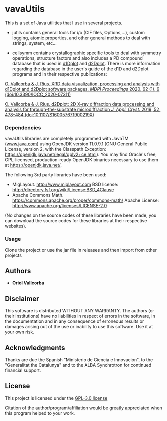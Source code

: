 # vavaUtils

This is a set of Java utilities that I use in several projects.

- jutils contains general tools for i/o (CIF files, Options,...), custom logging, atomic properties, and other general methods to deal with strings, system, etc...

- cellsymm contains crystallographic specific tools to deal with symmetry operations, structure factors and also includes a PD compound database that is used in [d1Dplot](https://github.com/ovallcorba/D1Dplot/) and [d2Dplot](https://github.com/ovallcorba/D2Dplot/). There is more information regarding the database in the user's guide of the d1D and d2Dplot programs and in their respective publications: 

[O. Vallcorba & J. Rius. XRD data visualization, processing and analysis with d1Dplot and d2Dplot software packages. *MDPI Proceedings* 2020, 62 (1), 9 (doi:10.3390/IOCC_2020-07311)](https://www.mdpi.com/2504-3900/62/1/9)

[O. Vallcorba & J. Rius. d2Dplot: 2D X-ray diffraction data processing and analysis for through-the-substrate microdiffraction *J. Appl. Cryst.* 2019, 52, 478–484 (doi:10.1107/S160057671900219X)](https://scripts.iucr.org/cgi-bin/paper?S160057671900219X)


### Dependencies

vavaUtils libraries are completely programmed with JavaTM (www.java.com) using OpenJDK version 11.0.9.1 (GNU General Public License, version 2, with the Classpath Exception: https://openjdk.java.net/legal/gplv2+ce.html). You may find Oracle's free, GPL-licensed, production-ready OpenJDK binaries necessary to use them at https://openjdk.java.net/.

The following 3rd party libraries have been used:
- MigLayout. http://www.miglayout.com
    BSD license: http://directory.fsf.org/wiki/License:BSD_4Clause
- Apache Commons Math. https://commons.apache.org/proper/commons-math/
    Apache License: http://www.apache.org/licenses/LICENSE-2.0

(No changes on the source codes of these libraries have been made, you can download the source codes for these libraries at their respective websites).

### Usage

Clone the project or use the jar file in releases and then import from other projects

## Authors

  - **Oriol Vallcorba**

## Disclaimer

This software is distributed WITHOUT ANY WARRANTY. The authors (or their institutions) have no liabilities in respect of errors in the software, in the documentation and in any consequence of erroneous results or damages arising out of the use or inability to use this software. Use it at your own risk.

## Acknowledgments 

Thanks are due the Spanish "Ministerio de Ciencia e Innovación", to the "Generalitat the Catalunya" and to the ALBA Synchrotron for continued financial support.

## License

This project is licensed under the [GPL-3.0 license](LICENSE.txt)

Citation of the author/program/affiliation would be greatly appreciated when this program helped to your work.